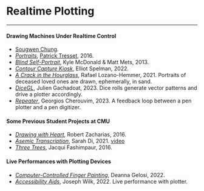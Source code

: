 # Realtime Plotting

---

#### Drawing Machines Under Realtime Control

* [Sougwen Chung](https://www.youtube.com/watch?v=hpEE_s0pN64).
* [*Portraits*](https://www.youtube.com/watch?v=A4dQIuD6xbA), [Patrick Tresset](https://patricktresset.com/new/), 2016.
* [*Blind Self-Portrait*](https://vimeo.com/78431948), Kyle McDonald & Matt Mets, 2013.
* [*Contour Capture Kiosk*](https://twitter.com/golan/status/1554593715875987456), Elliot Spelman, 2022. 
* [*A Crack in the Hourglass*](https://www.youtube.com/watch?v=BsVsULhoSbM), Rafael Lozano-Hemmer, 2021. Portraits of deceased loved ones are drawn, ephemerally, in sand.
* [*DiceGL*](https://twitter.com/v3ga/status/1734285242809065546), Julien Gachadoat, 2023. Dice rolls generate vector patterns and drive a plotter accordingly.
* [*Repeater*](https://twitter.com/creativeapps/status/1736747265023242264), Georgios Cherouvim, 2023. A feedback loop between a pen plotter and a pen digitizer.

#### Some Previous Student Projects at CMU

* [*Drawing with Heart*](https://www.youtube.com/watch?v=Gso9xMhnO-M), Robert Zacharias, 2016.
* [*Asemic Transcription*](https://courses.ideate.cmu.edu/60-428/f2021/author/grape/), Sarah Di, 2021. [video](https://www.youtube.com/watch?v=_alznpKj0AE)
* [*Three Trees*](https://www.youtube.com/watch?v=fv8tembgAcA), Jacqui Fashimpaur, 2016.

#### Live Performances with Plotting Devices

* [*Computer-Controlled Finger Painting*](https://twitter.com/golan/status/1552509950424821760), Deanna Gelosi, 2022.
* [*Accessibility Aids*](https://art.josephwilk.net/projects/accessibility_aids.html), Joseph Wilk, 2022. Live performance with plotter. 